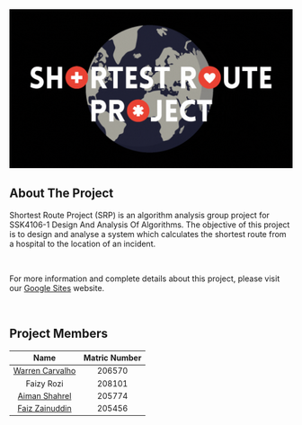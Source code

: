 <div align="center">
  <img src="logo.gif" width="1250">
</div>


## About The Project

Shortest Route Project (SRP) is an algorithm analysis group project for SSK4106-1 Design And Analysis Of Algorithms. The objective of this project is to design and analyse a system which calculates the shortest route from a hospital to the location of an incident.

<br>

For more information and complete details about this project, please visit our [Google Sites](https://sites.google.com/d/15nhBgII_B-NKWJqrOD7XgccVlwUl7foD/p/1RYayN8SuHAiQf6z0jpl2jwl_jc-3M0kb) website.


<br>


## Project Members

| Name | Matric Number |
|:-----------------------------:|:--------------------------:|
| [Warren Carvalho](https://github.com/Freezanator) | 206570 |
| Faizy Rozi                                        | 208101 |
| [Aiman Shahrel](https://github.com/Eyeman420)     | 205774 |
| [Faiz Zainuddin](https://github.com/Faxz36)       | 205456 |
